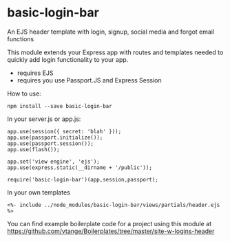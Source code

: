 # basic-login-bar

An EJS header template with login, signup, social media and forgot email functions

This module extends your Express app with routes and templates needed to quickly add login functionality to your app.

 - requires EJS
 - requires you use Passport.JS and Express Session
 
 How to use:
 
 ```
 npm install --save basic-login-bar
 ```
 In your server.js or app.js:
 ```
app.use(session({ secret: 'blah' }));
app.use(passport.initialize());
app.use(passport.session());
app.use(flash());

app.set('view engine', 'ejs'); 
app.use(express.static(__dirname + '/public'));

require('basic-login-bar')(app,session,passport);
 ```
 In your own templates
 ```
<%- include ../node_modules/basic-login-bar/views/partials/header.ejs %>
 ```
 You can find example boilerplate code for a project using this module at 
 https://github.com/vtange/Boilerplates/tree/master/site-w-logins-header
 
